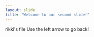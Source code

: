 ```yaml
---
layout: slide
title: "Welcome to our second slide!"
---
```

rikki's file
Use the left arrow to go back!
